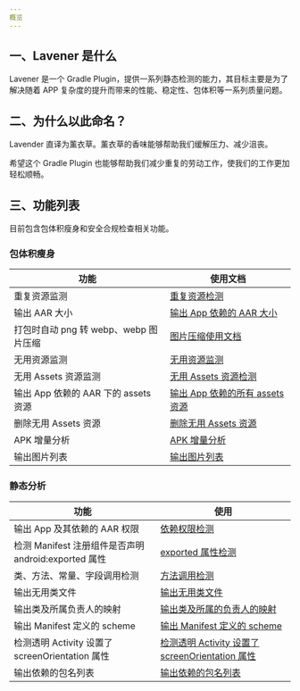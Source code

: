 ```yaml
---
概览
---
```


## 一、Lavener 是什么

Lavener 是一个 Gradle Plugin，提供一系列静态检测的能力，其目标主要是为了解决随着 APP 复杂度的提升而带来的性能、稳定性、包体积等一系列质量问题。

## 二、为什么以此命名？

Lavender 直译为薰衣草。薰衣草的香味能够帮助我们缓解压力、减少沮丧。

希望这个 Gradle Plugin 也能够帮助我们减少重复的劳动工作，使我们的工作更加轻松顺畅。

## 三、功能列表

目前包含包体积瘦身和安全合规检查相关功能。

### 包体积瘦身

| 功能                                  | 使用文档                                                     |
| ------------------------------------- | ------------------------------------------------------------ |
| 重复资源监测                          | [重复资源检测](/wiki/包体积优化/重复资源检测.md)             |
| 输出 AAR 大小                         | [输出 App 依赖的 AAR 大小](/wiki/包体积优化/输出%20App%20依赖的%20AAR%20大小.md) |
| 打包时自动 png 转 webp、webp 图片压缩 | [图片压缩使用文档](/wiki/包体积优化/图片压缩使用文档.md)     |
| 无用资源监测                          | [无用资源监测](/wiki/包体积优化/无用资源监测.md)             |
| 无用 Assets 资源监测                  | [无用 Assets 资源检测](/wiki/包体积优化/无用%20Assets%20资源检测.md) |
| 输出 App 依赖的 AAR 下的 assets 资源  | [输出 App 依赖的所有 assets 资源](/wiki/包体积优化/输出%20App%20依赖%20AAR%20下的%20assets%20资源.md) |
| 删除无用 Assets 资源                  | [删除无用 Assets 资源](/wiki/包体积优化/删除无用%20Assets%20资源.md) |
| APK 增量分析                          | [APK 增量分析](/wiki/包体积优化/APK%20增量分析.md)           |
| 输出图片列表                          | [输出图片列表](/wiki/包体积优化/输出图片列表.md)             |

### 静态分析

| 功能                                                 | 使用                                                |
| ---------------------------------------------------- | --------------------------------------------------- |
| 输出 App 及其依赖的 AAR 权限                         | [依赖权限检测]()                                    |
| 检测 Manifest 注册组件是否声明 android:exported 属性 | [exported 属性检测]()                               |
| 类、方法、常量、字段调用检测                         | [方法调用检测]()                                    |
| 输出无用类文件                                       | [输出无用类文件]()                                  |
| 输出类及所属负责人的映射                             | [输出类及所属的负责人的映射]()                      |
| 输出 Manifest 定义的 scheme                          | [输出 Manifest 定义的 scheme ]()                    |
| 检测透明 Activity 设置了 screenOrientation 属性      | [检测透明 Activity 设置了 screenOrientation 属性]() |
| 输出依赖的包名列表                                   | [输出依赖的包名列表]()                              |